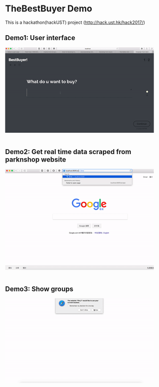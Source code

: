# TheBestBuyer Demo
This is a hackathon(hackUST) project (http://hack.ust.hk/hack2017/)  


## Demo1: User interface 
![alt text](./demo/ui_demo.gif "Demo1") <br><br>

## Demo2: Get real time data scraped from parknshop website 
![alt text](./demo/get_real_time_data_from_parknshop.gif "Demo2") <br><br>

## Demo3: Show groups
![alt text](./demo/google_map_demo.gif "Demo3")<br><br><br>

